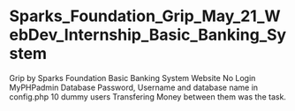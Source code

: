 # Sparks_Foundation_Grip_May_21_WebDev_Internship_Basic_Banking_System

Grip by Sparks Foundation
Basic Banking System Website
No Login
MyPHPadmin Database
Password, Username and database name in config.php
10 dummy users
Transfering Money between them was the task.
